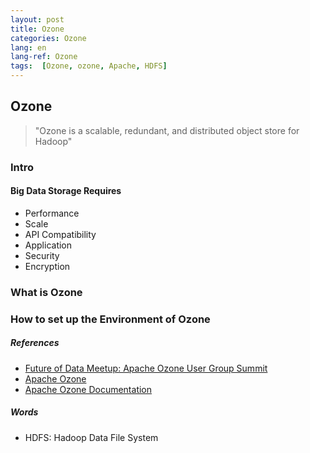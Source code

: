 ```yaml
---
layout: post
title: Ozone
categories: Ozone
lang: en
lang-ref: Ozone
tags:  [Ozone, ozone, Apache, HDFS]
---
```

## Ozone
> "Ozone is a scalable, redundant, and distributed object store for Hadoop"
### Intro
#### Big Data Storage Requires
- Performance
- Scale
- API Compatibility
- Application
- Security
- Encryption

### What is Ozone

### How to set up the Environment of Ozone

##### References
- [Future of Data Meetup: Apache Ozone User Group Summit](https://www.youtube.com/live/3aEpeSXMMzw?feature=share)
- [Apache Ozone](https://ozone.apache.org/)
- [Apache Ozone Documentation](https://ozone.apache.org/docs/1.3.0/index.html)

##### Words
- HDFS: Hadoop Data File System